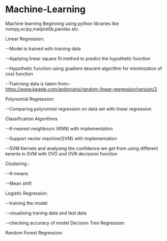 # Machine-Learning
Machine learning Beginning using python libraries like numpy,scipy,matplotlib,pandas etc.

Linear Regression:

   --Model is trained with training data
   
   --Applying linear square fit method to predict the hypothetic function 
   
   --Hypothetic function using gradient descent algorithm for minimization of cost function
   
   --Trainning data is taken from:- https://www.kaggle.com/andonians/random-linear-regression/version/2
   
Polynomial Regression:

   --Comparing polynomial regression on data set with linear regression
   
Classification Algorithms

   --K-nearest neighbours (KNN) with implementation

   --Support vector machine(SVM) with implementation
   
   --SVM Kernels and analysing the confidence we get from using different kerenls in SVM with OVO and OVR decisionn function  
   
Clustering :
   
   --K-means 
   
   --Mean shift
   
Logistic Regression:
   
   --training the model
   
   --visualising traning data and test data
   
   --checking accuracy of model
Decision Tree Regression:

Random Forest Regression:


   
   
